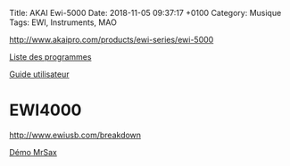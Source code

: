 Title:  AKAI Ewi-5000
Date:   2018-11-05 09:37:17 +0100
Category: Musique
Tags: EWI, Instruments, MAO


<http://www.akaipro.com/products/ewi-series/ewi-5000>

[Liste des programmes](http://b8e57dc469f9d8f4cea5-1e3c2cee90259c12021d38ebd8ad6f0f.r79.cf2.rackcdn.com/Product_Documents/EWI5000-ProgramList-v1.0.pdf_40d97918fbbeadb359128d130cdfe8ed.pdf)

[Guide utilisateur](http://b8e57dc469f9d8f4cea5-1e3c2cee90259c12021d38ebd8ad6f0f.r79.cf2.rackcdn.com/Product_Downloads/EWI5000-UserGuide-v1.0.pdf_6b0a349fd5e4a543bc738d9634196b60.pdf)

# EWI4000

<http://www.ewiusb.com/breakdown>

[Démo MrSax](https://www.youtube.com/watch?v=gtvmcRKsHto)
